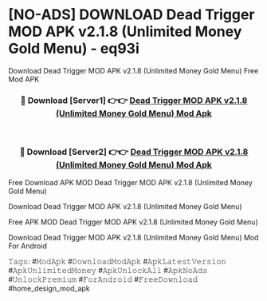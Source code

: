 # [NO-ADS] DOWNLOAD Dead Trigger MOD APK v2.1.8 (Unlimited Money Gold Menu) - eq93i
Download Dead Trigger MOD APK v2.1.8 (Unlimited Money Gold Menu) Free Mod APK

<div align="center">
<h3>🔴 Download [Server1] 👉👉 <a href="https://apk-comot.site?title=Dead_Trigger_MOD_APK_v2.1.8_(Unlimited_Money_Gold_Menu)">Dead Trigger MOD APK v2.1.8 (Unlimited Money Gold Menu) Mod Apk</a></h3><br>

<h3>🔴 Download [Server2] 👉👉 <a href="https://apk-comot.site?title=Dead_Trigger_MOD_APK_v2.1.8_(Unlimited_Money_Gold_Menu)">Dead Trigger MOD APK v2.1.8 (Unlimited Money Gold Menu) Mod Apk</a></h3>
</div>


Free Download APK MOD Dead Trigger MOD APK v2.1.8 (Unlimited Money Gold Menu)

Download Dead Trigger MOD APK v2.1.8 (Unlimited Money Gold Menu) 

Free APK MOD Dead Trigger MOD APK v2.1.8 (Unlimited Money Gold Menu) 

Download Dead Trigger MOD APK v2.1.8 (Unlimited Money Gold Menu) Mod For Android

𝚃𝚊𝚐𝚜: #𝙼𝚘𝚍𝙰𝚙𝚔 #𝙳𝚘𝚠𝚗𝚕𝚘𝚊𝚍𝙼𝚘𝚍𝙰𝚙𝚔 #𝙰𝚙𝚔𝙻𝚊𝚝𝚎𝚜𝚝𝚅𝚎𝚛𝚜𝚒𝚘𝚗 #𝙰𝚙𝚔𝚄𝚗𝚕𝚒𝚖𝚒𝚝𝚎𝚍𝙼𝚘𝚗𝚎𝚢 #𝙰𝚙𝚔𝚄𝚗𝚕𝚘𝚌𝚔𝙰𝚕𝚕 #𝙰𝚙𝚔𝙽𝚘𝙰𝚍𝚜 #𝚄𝚗𝚕𝚘𝚌𝚔𝙿𝚛𝚎𝚖𝚒𝚞𝚖 #𝙵𝚘𝚛𝙰𝚗𝚍𝚛𝚘𝚒𝚍 #𝙵𝚛𝚎𝚎𝙳𝚘𝚠𝚗𝚕𝚘𝚊𝚍 #home_design_mod_apk
